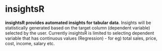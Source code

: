 # insightsR
**insightsR provides automated insights for tabular data**. Insights will be statistically generated based on the target column (dependent variable) selected by the user. Currently insightsR is limited to selecting dependent variable that has continuous values (Regression) - for eg) total sales, price, cost, income, salary etc.
